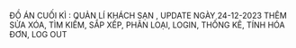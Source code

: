 ĐỒ ÁN CUỐI KÌ : QUẢN LÍ KHÁCH SẠN , UPDATE NGÀY 24-12-2023
THÊM SỬA XÓA, TÌM KIẾM, SẮP XẾP, PHÂN LOẠI, LOGIN, THỐNG KÊ, TÍNH HÓA ĐƠN, LOG OUT
